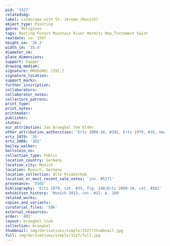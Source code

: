 ```yaml
---
pid: '3327'
relatedimg: 
label: Landscape with St. Jerome (Munich)
object_type: Painting
genre: Religious
tags: Resting Forest Mountain River Hermits New_Testament Saint
realdate: ca. 1597
height_cm: '26.2'
width_cm: '35.4'
diameter_cm: 
plate_dimensions: 
support: Copper
drawing_medium: 
signature: BRUEGHEL 159[.]
signature_location: 
support_marks: 
further_inscription: 
collaborators: 
collaborator_notes: 
collectors_patrons: 
print_type: 
print_notes: 
printmaker: 
publisher: 
states: 
our_attribution: Jan Brueghel the Elder
other_attribution_authorities: 'Ertz 2008-10, #302, Ertz 1979, #35, Honig database'
ertz_1979: '35'
ertz_2008: '302'
bailey_walker: 
hollstein_no: 
collection_type: Public
location_country: Germany
location_city: Munich
location: Munich, Germany
location_collection: Alte Pinakothek
location_or_most_recent_sale_notes: 'inv. #5171'
provenance: '5502'
bibliography: 'Ertz 1979, cat. #35, fig. 240|Ertz 2008-10, cat. #302'
exhibition_history: 'Munich 2013, cat. #12, p. 160'
related_works: 
copies_and_variants: 
curatorial_files: '586'
external_resources: 
order: '401'
layout: brueghel_item
collection: brueghel
thumbnail: img/derivatives/simple/3327/thumbnail.jpg
full: img/derivatives/simple/3327/full.jpg
---
```

